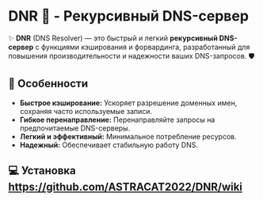 # DNR 🚀 - Рекурсивный DNS-сервер

✨ **DNR** (DNS Resolver) — это быстрый и легкий **рекурсивный DNS-сервер** с функциями кэширования и форвардинга, разработанный для повышения производительности и надежности ваших DNS-запросов. 🛡️

## 🚀 Особенности
- **Быстрое кэширование:** Ускоряет разрешение доменных имен, сохраняя часто используемые записи.
- **Гибкое перенаправление:** Перенаправляйте запросы на предпочитаемые DNS-серверы.
- **Легкий и эффективный:** Минимальное потребление ресурсов.
- **Надежный:** Обеспечивает стабильную работу DNS.

## 💻 Установка https://github.com/ASTRACAT2022/DNR/wiki

